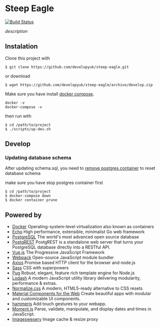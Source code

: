 
# Steep Eagle
[![Build Status](https://travis-ci.org/developyuk/steep-eagle.svg?branch=master)](https://travis-ci.org/developyuk/steep-eagle)

_description_

## Instalation

Clone this project with
```
$ git clone https://github.com/developyuk/steep-eagle.git
```
or download

```
$ wget https://github.com/developyuk/steep-eagle/archive/develop.zip
```

Make sure you have install [docker compose](https://docs.docker.com/compose/install/#install-compose).
```
docker -v
docker-compose -v
```
then run with
```
$ cd /path/to/project
$ ./scripts/up-dev.sh
```

## Develop
### Updating database schema

After updating schema.sql, you need to [remove postgres container]((https://gist.github.com/bastman/5b57ddb3c11942094f8d0a97d461b430)) to reset database schema

make sure you have stop postgres container first
```
$ cd /path/to/project
$ docker-compose down
$ docker container prune
```

## Powered by
- [Docker](//www.docker.com/) Operating-system-level virtualization also known as containers
- [Echo](//echo.labstack.com/) High performance, extensible, minimalist Go web framework
- [PostgreSQL](//www.postgresql.org/) The world's most advanced open source database
- [PostgREST](//postgrest.com/) PostgREST is a standalone web server that turns your PostgreSQL database directly into a RESTful API.
- [Vue.js](//vuejs.org/) The Progressive JavaScript Framework
- [Webpack](//webpack.js.org/) Open-source JavaScript module bundler
- [Axios](//github.com/axios/axios) Promise based HTTP client for the browser and node.js
- [Sass](//sass-lang.com/) CSS with superpowers
- [Pug](//pugjs.org/) Robust, elegant, feature rich template engine for Node.js 
- [Lodash](//lodash.com/) A modern JavaScript utility library delivering modularity, performance & extras.
- [Normalize.css](//necolas.github.io/normalize.css/) A modern, HTML5-ready alternative to CSS resets
- [Material Components for the Web](//material.io/components/web/) Create beautiful apps with modular and customizable UI components.
- [hammerjs](//hammerjs.github.io/) Add touch gestures to your webapp.
- [Moment.js](//momentjs.com/) Parse, validate, manipulate, and display dates and times in JavaScript.
- [Imagesweserv](//images.weserv.nl/) Image cache & resize proxy
